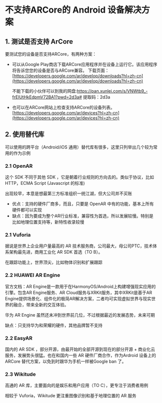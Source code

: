 # 不支持ARCore的 Android 设备解决方案

## 1. 测试是否支持 ArCore

要测试您的设备是否支持ARCore，有两种方案：

* 可以从Google Play商店下载ARCore应用程序并在设备上运行它。该应用程序将告诉您您的设备是否与ARCore兼容。
  下载页面：[https://developers.google.com/ar/develop/downloads?hl=zh-cn](https://developers.google.com/ar/develop/downloads?hl=zh-cn)

  不能下载的小伙伴可以到我的网盘:https://pan.xunlei.com/s/VNWtb9_-frEIUtHkEdpmV72BA1?pwd=2d3a# 提取码：2d3a

* 也可以在ARCore网站上检查支持ARCore的设备列表。[https://developers.google.com/ar/devices?hl=zh-cn](https://developers.google.com/ar/devices?hl=zh-cn)

## 2. 使用替代库

可以使用的跨平台（Android/iOS 通用）替代库有很多，这里只列举出几个较为常用的作为示例

### 2.1 OpenAR

这个 SDK 不同于其他 SDK ，它是朝着行业规则的方向去的。类似于协议，比如 HTTP，ECMA Script (Javascript 的标准)

出现较早，本意是想最第三方标准组织一统江湖，但大公司并不买账

* 优点：支持的硬件厂商多，而且，只要是 OpenAR 中有的功能，基本上所有硬件都可以实现
* 缺点：因为要成为整个AR行业标准，兼容性为首选，所以发展较慢。特别是比如地理位置支持等，新特性收录较慢

### 2.1 Vuforia

据说是世界上企业用户量最高的 AR 技术服务商，公司最大，母公司PTC，技术体系架构最先进，商用工业化 AR SDK 首选（TO B）。

在跟踪功能上，世界顶尖，比如物体识别和扩展跟踪

### 2.2 HUAWEI AR Engine

官方文档：AR Engine是一款用于在HarmonyOS/Android上构建增强现实应用的引擎。包含AR Engine服务、AR Cloud服务与XRKit服务，其中XRKit是基于AR Engine提供场景化、组件化的极简AR解决方案，二者均可实现虚拟世界与现实世界的融合，带来全新的交互体验。

华为 AR Engine 虽然还未冲到世界前几位，不过根据最近的发展态势，未来可期

缺点：只支持华为和荣耀的硬件，其他品牌暂不支持

### 2.2 EasyAR

国内的 AR SDK ，部分开源，由最开始的全部开源到现在的部分开源 + 商业化云服务，发展势头很猛。也在和国内一些 AR 硬件厂商合作，作为Ardroid 设备上的 ARCore 替代方案，以免到时跟华为手机一样被Google ban 了。


### 2.3 Wikitude

高通的 AR 库，主要面向的是娱乐和用户应用（TO C），更专注于消费者用例

相较于 Vuforia，Wikitude 更注重图像识别和基于地理位置的 AR 服务


